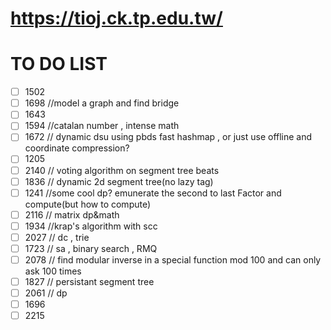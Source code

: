 # https://tioj.ck.tp.edu.tw/

# TO DO LIST
- [ ] 1502
- [ ] 1698 //model a graph and find bridge
- [ ] 1643
- [ ] 1594 //catalan number , intense math
- [ ] 1672 // dynamic dsu using pbds fast hashmap , or just use offline and coordinate compression?
- [ ] 1205
- [ ] 2140 // voting algorithm on segment tree beats
- [ ] 1836 // dynamic 2d segment tree(no lazy tag)
- [ ] 1241 //some cool dp? emunerate the second to last Factor and compute(but how to compute)
- [ ] 2116 // matrix dp&math
- [ ] 1934 //krap's algorithm with scc
- [ ] 2027 // dc , trie
- [ ] 1723 // sa , binary search , RMQ
- [ ] 2078 // find modular inverse in a special function mod 100 and can only ask 100 times
- [ ] 1827 // persistant segment tree
- [ ] 2061 // dp
- [ ] 1696
- [ ] 2215
